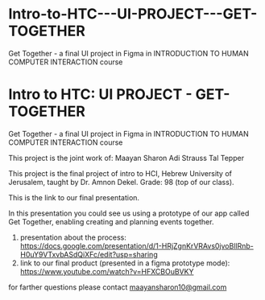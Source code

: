 # Intro-to-HTC---UI-PROJECT---GET-TOGETHER
Get Together - a final UI project in Figma in INTRODUCTION TO HUMAN COMPUTER INTERACTION course


# Intro to HTC: UI PROJECT - GET-TOGETHER
Get Together - a final UI project in Figma in INTRODUCTION TO HUMAN COMPUTER INTERACTION course

This project is the joint work of:
Maayan Sharon
Adi Strauss
Tal Tepper

This project is the final project of intro to HCI, Hebrew University of Jerusalem, taught by Dr. Amnon Dekel.
Grade: 98 (top of our class).

This is the link to our final presentation. 

In this presentation you could see us using a prototype of our app called Get Together, enabling creating and planning events together.
1) presentation about the process: https://docs.google.com/presentation/d/1-HRjZgnKrVRAvs0jvoBllRnb-H0uY9VTxvbASdQiXFc/edit?usp=sharing
2) link to our final product (presented in a figma prototype mode): https://www.youtube.com/watch?v=HFXCBOuBVKY 

for farther questions please contact maayansharon10@gmail.com
